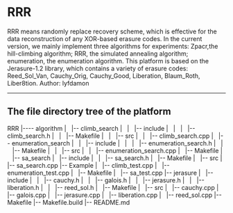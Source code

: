 # RRR
RRR means randomly replace recovery scheme, which is effective for the data reconstruction of any XOR-based erasure codes. In the current version, we mainly implement three algorithms for experiments: Zpacr,the hill-climbing algorithm; RRR, the simulated annealing algorithm; enumeration, the enumeration algorithm. This platform is based on the Jerasure-1.2 library, which contains a variety of erasure codes: Reed_Sol_Van, Cauchy_Orig, Cauchy_Good, Liberation, Blaum_Roth, Liber8tion.
Author: lyfdamon

------------------------------------------------------------------------------------------------------------------------------------------
## The file directory tree of the platform
RRR
|---- algorithm
|   |-- climb_search
|   |   |-- include
|   |   |   |-- climb_search.h
|   |   |-- Makefile
|   |   |-- src
|   |       |-- climb_search.cpp
|   |-- enumeration_search
|   |   |-- include
|   |   |   |-- enumeration_search.h
|   |   |-- Makefile
|   |   |-- src
|   |       |-- enumeration_search.cpp
|   |-- Makefile
|   |-- sa_search
|       |-- include
|       |   |-- sa_search.h
|       |-- Makefile
|       |-- src
|           |-- sa_search.cpp
|-- Example
|   |-- climb_test.cpp
|   |-- enumeration_test.cpp
|   |-- Makefile
|   |-- sa_test.cpp
|-- jerasure
|   |-- include
|   |   |-- cauchy.h
|   |   |-- galois.h
|   |   |-- jerasure.h
|   |   |-- liberation.h
|   |   |-- reed_sol.h
|   |-- Makefile
|   |-- src
|       |-- cauchy.cpp
|       |-- galois.cpp
|       |-- jerasure.cpp
|       |-- liberation.cpp
|       |-- reed_sol.cpp
|-- Makefile
|-- Makefile.build
|-- README.md
